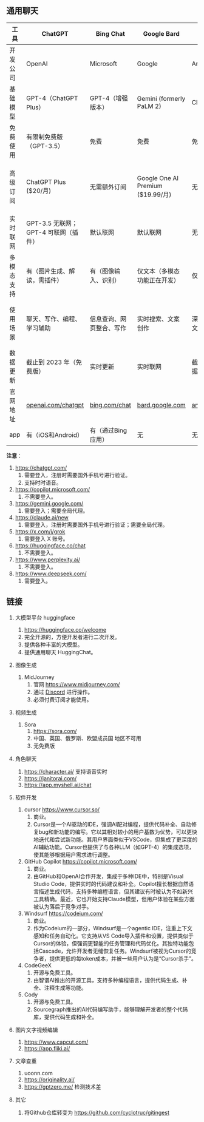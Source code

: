 
## 通用聊天

| 工具       | ChatGPT                                          | Bing Chat                                  | Google Bard                                 | Claude                                      | Grok                                | HuggingChat                                        | Perplexity                                | DeepSeek                                   |
| ---------- | ------------------------------------------------ | ------------------------------------------ | ------------------------------------------- | ------------------------------------------- | ----------------------------------- | -------------------------------------------------- | ----------------------------------------- | ------------------------------------------ |
| 开发公司   | OpenAI                                           | Microsoft                                  | Google                                      | Anthropic                                   | xAI                                 | Hugging Face                                       | Perplexity AI                             | DeepSeek                                   |
| 基础模型   | GPT-4（ChatGPT Plus）                            | GPT-4（增强版本）                          | Gemini (formerly PaLM 2)                    | Claude 2                                    | Grok-2/Grok-2 mini                  | 多种开源模型（如 Llama, Qwen等）                   | 各种大模型（如GPT-4, Claude 3, Grok-2等） | DeepSeek-V3                                |
| 免费使用   | 有限制免费版（GPT-3.5）                          | 免费                                       | 免费                                        | 免费                                        | 免费（需 X 平台账户）               | 完全免费                                           | 免费使用（有限制），Pro模式付费           | 部分功能免费，API 调用可能需要付费         |
| 高级订阅   | ChatGPT Plus ($20/月)                            | 无需额外订阅                               | Google One AI Premium ($19.99/月)           | 无高级版本                                  | X Premium 和 Premium+（有额外功能） | 无高级订阅                                         | Perplexity Pro ($20/月)                   | 无特定订阅，API 使用按需付费               |
| 实时联网   | GPT-3.5 无联网；GPT-4 可联网（插件）             | 默认联网                                   | 默认联网                                    | 无法联网                                    | 通过 X 平台实时联网                 | 可通过插件实现                                     | 实时联网                                  | 无实时联网功能，但可通过应用接口实现       |
| 多模态支持 | 有（图片生成、解读，需插件）                     | 有（图像输入、识别）                       | 仅文本（多模态功能正在开发）                | 仅文本                                      | 文本、图像生成（通过 Flux 模型）    | 文本，部分模型支持图像生成                         | 文本，Pro版本支持图像生成                 | 支持文本和代码生成，图像生成能力正在开发中 |
| 使用场景   | 聊天、写作、编程、学习辅助                       | 信息查询、网页整合、写作                   | 实时搜索、文案创作                          | 深度写作、长文生成                          | 聊天、信息查询、图像生成、提问建议  | 聊天、教育、代码生成、问答                         | 信息搜索、回答问题、研究辅助              | 代码生成、科学研究、问答、高级推理         |
| 数据更新   | 截止到 2023 年（免费版）                         | 实时更新                                   | 实时联网                                    | 截止到训练数据的日期                        | 通过 X 平台实时更新                 | 依赖模型更新，部分实时联网                         | 实时更新                                  | 通过更新模型版本，数据截止至最新训练数据集 |
| 官网地址   | [openai.com/chatgpt](https://openai.com/chatgpt) | [bing.com/chat](https://www.bing.com/chat) | [bard.google.com](https://bard.google.com/) | [anthropic.com](https://www.anthropic.com/) | [x.ai](https://x.ai/)               | [huggingface.co/chat](https://huggingface.co/chat) | [perplexity.ai](https://perplexity.ai/)   | [deepseek.com](https://www.deepseek.com/)  |
| app        | 有（iOS和Android）                               | 有（通过Bing应用）                         | 无                                          | 无                                          | 无                                  | 无                                                 | 有（iOS）                                 | 无                                         |

**注意**：

1. https://chatgpt.com/  
    1. 需要登入，注册时需要国外手机号进行验证。
    2. 支持时时语音。
2. https://copilot.microsoft.com/
    1. 不需要登入。
3. https://gemini.google.com/
    1. 需要登入；需要全局代理。
4. https://claude.ai/new  
    1. 需要登入，注册时需要国外手机号进行验证；需要全局代理。
5. https://x.com/i/grok
    1. 需要登入 X 账号。
6. https://huggingface.co/chat
    1. 不需要登入。
7. https://www.perplexity.ai/
    1. 不需要登入。
8. https://www.deepseek.com/
    1. 需要登入。

## 链接
1. 大模型平台 huggingface
    1. https://huggingface.co/welcome
    2. 完全开源的，方便开发者进行二次开发。
    3. 提供各种丰富的大模型。
    4. 提供通用聊天 HuggingChat。

2. 图像生成
    1. MidJourney 
        1. 官网 https://www.midjourney.com/ 
        2. 通过 [Discord](https://discord.com/invite/midjourney) 进行操作。
        3. 必须付费订阅才能使用。

3. 视频生成 
    1. Sora
        1. https://sora.com/
        2. 中国、英国、俄罗斯、欧盟成员国 地区不可用
        3. 无免费版

4. 角色聊天
    1. https://character.ai/ 支持语音实时
    2. https://janitorai.com/
    3. https://app.myshell.ai/chat

5. 软件开发
    1. cursor https://www.cursor.so/
        1. 商业。
        2. Cursor是一个AI驱动的IDE，强调AI配对编程，提供代码补全、自动修复bug和新功能的编写。它以其相对较小的用户基数为优势，可以更快地迭代和尝试新功能。其用户界面类似于VSCode，但集成了更深度的AI辅助功能。Cursor也提供了与各种LLM（如GPT-4）的集成选项，使其能够根据用户需求进行调整。
    2. GitHub Copilot https://copilot.microsoft.com/
        1. 商业。
        2. 由GitHub和OpenAI合作开发，集成于多种IDE中，特别是Visual Studio Code，提供实时的代码建议和补全。Copilot擅长根据自然语言描述生成代码，支持多种编程语言，但其建议有时被认为不如新兴工具精确。最近，它也开始支持Claude模型，但用户体验在某些方面被认为落后于竞争对手。
    3. Windsurf https://codeium.com/
        1. 商业。
        2. 作为Codeium的一部分，Windsurf是一个agentic IDE，注重上下文感知和任务自动化。它支持从VS Code导入插件和设置，提供类似于Cursor的体验，但强调更智能的任务管理和代码优化。其独特功能包括Cascade，允许开发者无缝恢复任务。Windsurf被视为Cursor的竞争者，提供更低的每token成本，并被一些用户认为是“Cursor杀手”。
    4. CodeGeeX
        1. 开源与免费工具。
        2. 由智谱AI推出的开源工具，支持多种编程语言，提供代码生成、补全、注释生成等功能。
    5. Cody
        1. 开源与免费工具。
        2. Sourcegraph推出的AI代码编写助手，能够理解开发者的整个代码库，提供代码生成和补全。



6.  图片文字视频编辑
    1. https://www.capcut.com/
    2. https://app.fliki.ai/

7.  文章查重
    1. uoonn.com
    2. https://originality.ai/
    3. https://gptzero.me/  检测技术差

8.  其它
    1. 将Github仓库转变为 https://github.com/cyclotruc/gitingest